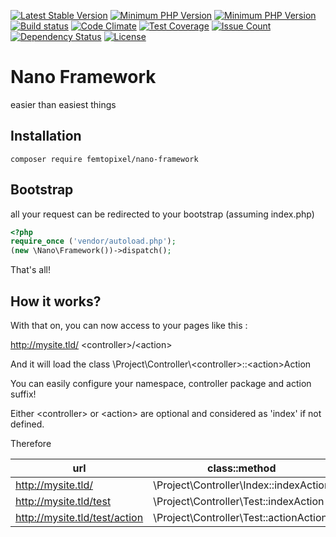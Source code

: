 [![Latest Stable Version](https://poser.pugx.org/femtopixel/nano-framework/v/stable)](https://packagist.org/packages/femtopixel/nano-framework) 
[![Minimum PHP Version](https://img.shields.io/badge/php-%3E%3D%205.3-8892BF.svg?style=flat-square)](https://php.net/)
[![Minimum PHP Version](https://img.shields.io/badge/php-%3E%3D%207.0-8892BF.svg?style=flat-square)](https://php.net/)
[![Build status](https://travis-ci.org/femtopixel/nano-framework.svg)](https://travis-ci.org/femtopixel/nano-framework)
[![Code Climate](https://codeclimate.com/github/femtopixel/nano-framework/badges/gpa.svg)](https://codeclimate.com/github/femtopixel/nano-framework)
[![Test Coverage](https://codeclimate.com/github/femtopixel/nano-framework/badges/coverage.svg)](https://codeclimate.com/github/femtopixel/nano-framework/coverage)
[![Issue Count](https://codeclimate.com/github/femtopixel/nano-framework/badges/issue_count.svg)](https://codeclimate.com/github/femtopixel/nano-framework)
[![Dependency Status](https://www.versioneye.com/user/projects/575f150d7757a0004a1df17f/badge.svg?style=flat)](https://www.versioneye.com/user/projects/575f150d7757a0004a1df17f)
[![License](https://poser.pugx.org/femtopixel/nano-framework/license)](https://packagist.org/packages/femtopixel/nano-framework)


Nano Framework
===
easier than easiest things

Installation
---

```
composer require femtopixel/nano-framework
```

Bootstrap
---

all your request can be redirected to your bootstrap (assuming index.php)

```php
<?php
require_once ('vendor/autoload.php');
(new \Nano\Framework())->dispatch();
```

That's all!

How it works?
---

With that on, you can now access to your pages like this :

http://mysite.tld/ \<controller>/\<action>

And it will load the class \Project\Controller\\\<controller>::\<action>Action

You can easily configure your namespace, controller package and action suffix!

Either \<controller> or \<action> are optional and considered as 'index' if not defined.

Therefore

url | class::method
--- | -------------
http://mysite.tld/ | \Project\Controller\Index::indexAction
http://mysite.tld/test | \Project\Controller\Test::indexAction
http://mysite.tld/test/action | \Project\Controller\Test::actionAction
